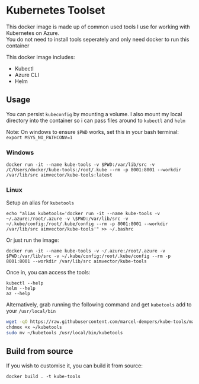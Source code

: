 # Kubernetes Toolset

This docker image is made up of common used tools I use for working with Kubernetes on Azure. <br/>
You do not need to install tools seperately and only need docker to run this container

This docker image includes:

* Kubectl
* Azure CLI
* Helm

## Usage

You can persist `kubeconfig` by mounting a volume.
I also mount my local directory into the container so i can pass files around to `kubectl` and `helm`

Note: On windows to ensure `$PWD` works, set this in your bash terminal: ` export MSYS_NO_PATHCONV=1`


### Windows

```
docker run -it --name kube-tools -v $PWD:/var/lib/src -v /C/Users/docker/kube-tools:/root/.kube --rm -p 8001:8001 --workdir /var/lib/src aimvector/kube-tools:latest
```

### Linux

Setup an alias for `kubetools`

```
echo "alias kubetools='docker run -it --name kube-tools -v ~/.azure:/root/.azure -v \$PWD:/var/lib/src -v ~/.kube/config:/root/.kube/config --rm -p 8001:8001 --workdir /var/lib/src aimvector/kube-tools'" >> ~/.bashrc

```
Or just run the image:

```
docker run -it --name kube-tools -v ~/.azure:/root/.azure -v $PWD:/var/lib/src -v ~/.kube/config:/root/.kube/config --rm -p 8001:8001 --workdir /var/lib/src aimvector/kube-tools
```

Once in, you can access the tools:
```
kubectl --help
helm --help
az --help
```

Alternatively, grab running the following command and get `kubetools` add to your `/usr/local/bin`

```bash
wget -qO https://raw.githubusercontent.com/marcel-dempers/kube-tools/master/kubetools.sh ~/kubetools
chdmox +x ~/kubetools
sudo mv ~/kubetools /usr/local/bin/kubetools
```

## Build from source

If you wish to customise it, you can build it from source:

```
docker build . -t kube-tools
```

